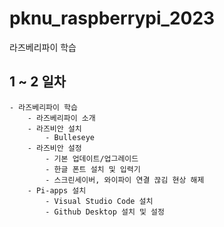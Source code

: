 # pknu_raspberrypi_2023
라즈베리파이 학습

## 1 ~ 2 일차
	- 라즈베리파이 학습
		- 라즈베리파이 소개
		- 라즈비안 설치
			- Bulleseye
		- 라즈비안 설정
			- 기본 업데이트/업그레이드
			- 한글 폰트 설치 및 입력기
			- 스크린세이버, 와이파이 연결 끊김 현상 해제
		- Pi-apps 설치
			- Visual Studio Code 설치
			- Github Desktop 설치 및 설정
			